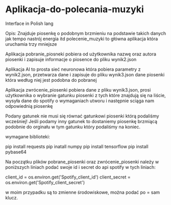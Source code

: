 # Aplikacja-do-polecania-muzyki

Interface in Polish lang

Opis:
Znajduje piosenkę o podobnym brzmieniu na podstawie takich danych jak tempo nastrój energia itd
polecenie_muzyki to główna aplikacja która uruchamia trzy mniejsze

Aplikacja pobranie_piosneki pobiera od użytkownika nazwę oraz autora piosenki i zapisuje informacje o piosence do pliku wynik2.json

Aplikacja AI to prosta sieć neuronowa która pobiera parametry z wynik2.json, przetwarza dane i zapisuje do pliku wynik3.json dane piosenki która według niej jest podobna do pobranej

Aplikacja zwrócenie_piosenki pobiera dane z pliku wynik3.json, prosi użytkownika o wybranie gatunku piosenki z tych które znajdują się na liście, wysyła dane do spotify o wymaganiach utworu i następnie sciąga nam odpowiednią piosenkę

Podany gatunek nie musi się równać gatunkowi piosenki którą podaliśmy wcześniej! Jeśli podamy inny gatunek to dostaniemy piosenkę brzmiącą podobnie do orginału w tym gatunku który podaliśmy na koniec.


wymagane biblioteki:

pip install requests
pip inatall numpy
pip install tensorflow
pip install pybase64

Na początku plików pobrane_piosenki oraz zwrócenie_piosenki należy w poniższych liniach podać swoje id i secret do api spotify w tych liniach:

client_id = os.environ.get('Spotify_client_id')
client_secret = os.environ.get('Spotify_client_secret')

w moim przypadku są to zmienne środowiskowe, można podać po = sam klucz.
